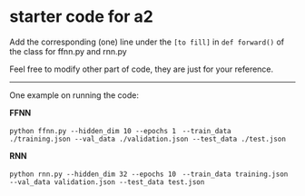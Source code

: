 # starter code for a2

Add the corresponding (one) line under the ``[to fill]`` in ``def forward()`` of the class for ffnn.py and rnn.py

Feel free to modify other part of code, they are just for your reference.

---

One example on running the code:

**FFNN**

``python ffnn.py --hidden_dim 10 --epochs 1 ``
``--train_data ./training.json --val_data ./validation.json --test_data ./test.json``


**RNN**

``python rnn.py --hidden_dim 32 --epochs 10 ``
``--train_data training.json --val_data validation.json --test_data test.json``

